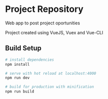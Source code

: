 # Project Repository
Web app to post project oportunities

Project created using VueJS, Vuex and Vue-CLI

## Build Setup

``` bash
# install dependencies
npm install

# serve with hot reload at localhost:4000
npm run dev

# build for production with minification
npm run build
```